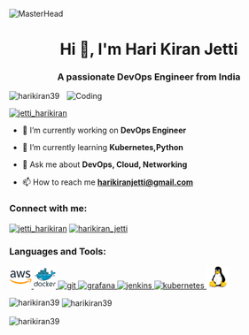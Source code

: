 ![MasterHead](https://ibagroupit.com/wp-content/uploads/2020/05/banner_1300-357_devops.png)
<h1 align="center">Hi 👋, I'm Hari Kiran Jetti</h1>
<h3 align="center">A passionate DevOps Engineer from India</h3>
<img align="right" alt="Coding" width="400" src="https://iotnetpro.com/themes/iotnetpro/assets/img/services-details/devo.gif"`>

<p align="left"> <img src="https://komarev.com/ghpvc/?username=harikiran39&label=Profile%20views&color=0e75b6&style=flat" alt="harikiran39" /> </p>

<p align="left"> <a href="https://twitter.com/jetti_harikiran" target="blank"><img src="https://img.shields.io/twitter/follow/jetti_harikiran?logo=twitter&style=for-the-badge" alt="jetti_harikiran" /></a> </p>

- 🔭 I’m currently working on **DevOps Engineer**

- 🌱 I’m currently learning **Kubernetes,Python**

- 💬 Ask me about **DevOps, Cloud, Networking**

- 📫 How to reach me **harikiranjetti@gmail.com**

<h3 align="left">Connect with me:</h3>
<p align="left">
<a href="https://twitter.com/jetti_harikiran" target="blank"><img align="center" src="https://raw.githubusercontent.com/rahuldkjain/github-profile-readme-generator/master/src/images/icons/Social/twitter.svg" alt="jetti_harikiran" height="30" width="40" /></a>
<a href="https://instagram.com/harikiran_jetti" target="blank"><img align="center" src="https://raw.githubusercontent.com/rahuldkjain/github-profile-readme-generator/master/src/images/icons/Social/instagram.svg" alt="harikiran_jetti" height="30" width="40" /></a>
</p>

<h3 align="left">Languages and Tools:</h3>
<p align="left"> <a href="https://aws.amazon.com" target="_blank" rel="noreferrer"> <img src="https://raw.githubusercontent.com/devicons/devicon/master/icons/amazonwebservices/amazonwebservices-original-wordmark.svg" alt="aws" width="40" height="40"/> </a> <a href="https://www.docker.com/" target="_blank" rel="noreferrer"> <img src="https://raw.githubusercontent.com/devicons/devicon/master/icons/docker/docker-original-wordmark.svg" alt="docker" width="40" height="40"/> </a> <a href="https://git-scm.com/" target="_blank" rel="noreferrer"> <img src="https://www.vectorlogo.zone/logos/git-scm/git-scm-icon.svg" alt="git" width="40" height="40"/> </a> <a href="https://grafana.com" target="_blank" rel="noreferrer"> <img src="https://www.vectorlogo.zone/logos/grafana/grafana-icon.svg" alt="grafana" width="40" height="40"/> </a> <a href="https://www.jenkins.io" target="_blank" rel="noreferrer"> <img src="https://www.vectorlogo.zone/logos/jenkins/jenkins-icon.svg" alt="jenkins" width="40" height="40"/> </a> <a href="https://kubernetes.io" target="_blank" rel="noreferrer"> <img src="https://www.vectorlogo.zone/logos/kubernetes/kubernetes-icon.svg" alt="kubernetes" width="40" height="40"/> </a> <a href="https://www.linux.org/" target="_blank" rel="noreferrer"> <img src="https://raw.githubusercontent.com/devicons/devicon/master/icons/linux/linux-original.svg" alt="linux" width="40" height="40"/> </a> </p>

<p><img align="left" src="https://github-readme-stats.vercel.app/api/top-langs?username=harikiran39&show_icons=true&locale=en&layout=compact" alt="harikiran39" /></p>

<p>&nbsp;<img align="center" src="https://github-readme-stats.vercel.app/api?username=harikiran39&show_icons=true&locale=en" alt="harikiran39" /></p>

<p><img align="center" src="https://github-readme-streak-stats.herokuapp.com/?user=harikiran39&" alt="harikiran39" /></p>
